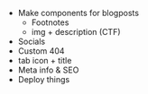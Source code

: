 - Make components for blogposts
  - Footnotes
  - img + description (CTF)
- Socials
- Custom 404
- tab icon + title
- Meta info & SEO
- Deploy things
